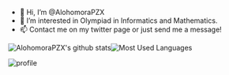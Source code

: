 - 👋 Hi, I’m @AlohomoraPZX
- 👀 I’m interested in Olympiad in Informatics and Mathematics.
- 📫 Contact me on my twitter page or just send me a message!

![AlohomoraPZX's github stats](https://github-readme-stats.vercel.app/api?username=AlohomoraPZX&hide_title=false&hide_border=true&show_icons=true&include_all_commits=true&line_height=20&bg_color=0,EC6C6C,FFD479,FFFC79,73FA79&theme=graywhite&locale=cn)![Most Used Languages](https://github-readme-stats.vercel.app/api/top-langs/?username=AlohomoraPZX&hide_title=false&hide_border=true&layout=compact&bg_color=0,73FA79,73FDFF,D783FF&theme=graywhite&locale=cn)

![profile](https://github-profile-trophy.vercel.app/?username=AlohomoraPZX&theme=algolia&column=8)

<!---
AlohomoraPZX/AlohomoraPZX is a ✨ special ✨ repository because its `README.md` (this file) appears on your GitHub profile.
You can click the Preview link to take a look at your changes.
--->
